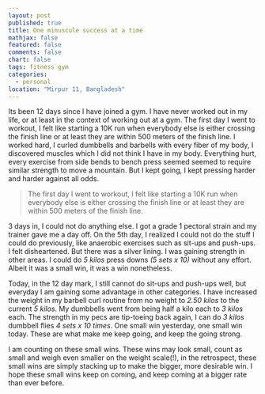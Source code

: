 ```yaml
---
layout: post
published: true
title: One minuscule success at a time
mathjax: false
featured: false
comments: false
chart: false
tags: fitness gym
categories: 
  - personal
location: "Mirpur 11, Bangladesh"
---
```


Its been 12 days since I have joined a gym. I have never worked out in my life, or at least in the context of working out at a gym. The first day I went to workout, I felt like starting a 10K run when everybody else is either crossing the finish line or at least they are within 500 meters of the finish line. I worked hard, I curled dumbbells and barbells with every fiber of my body, I discovered muscles which I did not think I have in my body. Everything hurt, every exercise from side bends to bench press seemed seemed to require similar strength to move a mountain. But I kept going, I kept pressing harder and harder against all odds.

> The first day I went to workout, I felt like starting a 10K run when everybody else is either crossing the finish line or at least they are within 500 meters of the finish line.

3 days in, I could not do anything else. I got a grade 1 pectoral strain and my trainer gave me a day off. On the 5th day, I realized I could not do the stuff I could do previously, like anaerobic exercises such as sit-ups and push-ups. I felt disheartened. But there was a silver lining. I was gaining strength in other areas. I could do _5 kilos_ press downs _(5 sets x 10)_ without any effort. Albeit it was a small win, it was a win nonetheless.

Today, in the 12 day mark, I still cannot do sit-ups and push-ups well, but everyday I am gaining some advantage in other categories. I have increased the weight in my barbell curl routine from no weight to _2.50 kilos_ to the current _5 kilos_. My dumbbells went from being half a kilo each to _3 kilos_ each. The strength in my pecs are tip-toeing back again, I can do _3 kilos_ dumbbell flies _4 sets x 10 times_. One small win yesterday, one small win today. These are what make me keep going, and keep the going strong.

I am counting on these small wins. These wins may look small, count as small and weigh even smaller on the weight scale(!), in the retrospect, these small wins are simply stacking up to make the bigger, more desirable win. I hope these small wins keep on coming, and keep coming at a bigger rate than ever before.